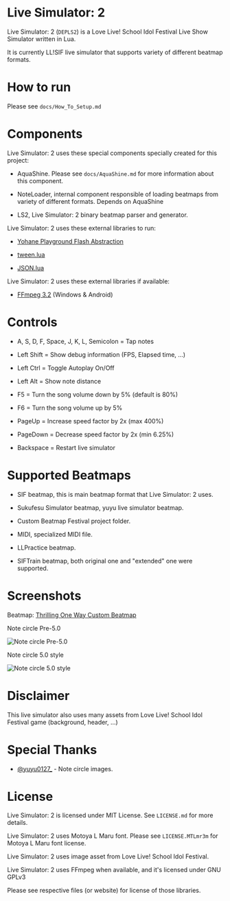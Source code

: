 Live Simulator: 2
=================

Live Simulator: 2 (`DEPLS2`) is a Love Live! School Idol Festival Live Show Simulator written in Lua.

It is currently LL!SIF live simulator that supports variety of different beatmap formats.

How to run
==========

Please see `docs/How_To_Setup.md`

Components
==========

Live Simulator: 2 uses these special components specially created for this project:

* AquaShine. Please see `docs/AquaShine.md` for more information about this component.

* NoteLoader, internal component responsible of loading beatmaps from variety of different formats. Depends on AquaShine

* LS2, Live Simulator: 2 binary beatmap parser and generator.

Live Simulator: 2 uses these external libraries to run:

* [Yohane Playground Flash Abstraction](https://github.com/MikuAuahDark/Yohane)

* [tween.lua](https://github.com/kikito/tween.lua)

* [JSON.lua](http://regex.info/blog/lua/json)

Live Simulator: 2 uses these external libraries if available:

* [FFmpeg 3.2](http://ffmpeg.org/) (Windows & Android)

Controls
========

* A, S, D, F, Space, J, K, L, Semicolon = Tap notes

* Left Shift = Show debug information (FPS, Elapsed time, ...)

* Left Ctrl = Toggle Autoplay On/Off

* Left Alt = Show note distance

* F5 = Turn the song volume down by 5% (default is 80%)

* F6 = Turn the song volume up by 5%

* PageUp = Increase speed factor by 2x (max 400%)

* PageDown = Decrease speed factor by 2x (min 6.25%)

* Backspace = Restart live simulator

Supported Beatmaps
==================

* SIF beatmap, this is main beatmap format that Live Simulator: 2 uses.

* Sukufesu Simulator beatmap, yuyu live simulator beatmap.

* Custom Beatmap Festival project folder.

* MIDI, specialized MIDI file.

* LLPractice beatmap.

* SIFTrain beatmap, both original one and "extended" one were supported.

Screenshots
===========

Beatmap: [Thrilling One Way Custom Beatmap](https://www.youtube.com/watch?v=xfWGjFo5dy8)

Note circle Pre-5.0

![Note circle Pre-5.0](http://i.imgur.com/qTe7zaW.png)

Note circle 5.0 style

![Note circle 5.0 style](http://i.imgur.com/6GbKrrw.png)

Disclaimer
==========

This live simulator also uses many assets from Love Live! School Idol Festival game (background, header, ...)

Special Thanks
==============

* [@yuyu0127_](https://twitter.com/yuyu0127_) - Note circle images.

License
=======

Live Simulator: 2 is licensed under MIT License. See `LICENSE.md` for more details.

Live Simulator: 2 uses Motoya L Maru font. Please see `LICENSE.MTLmr3m` for
Motoya L Maru font license.

Live Simulator: 2 uses image asset from Love Live! School Idol Festival.

Live Simulator: 2 uses FFmpeg when available, and it's licensed under GNU GPLv3

Please see respective files (or website) for license of those libraries.
